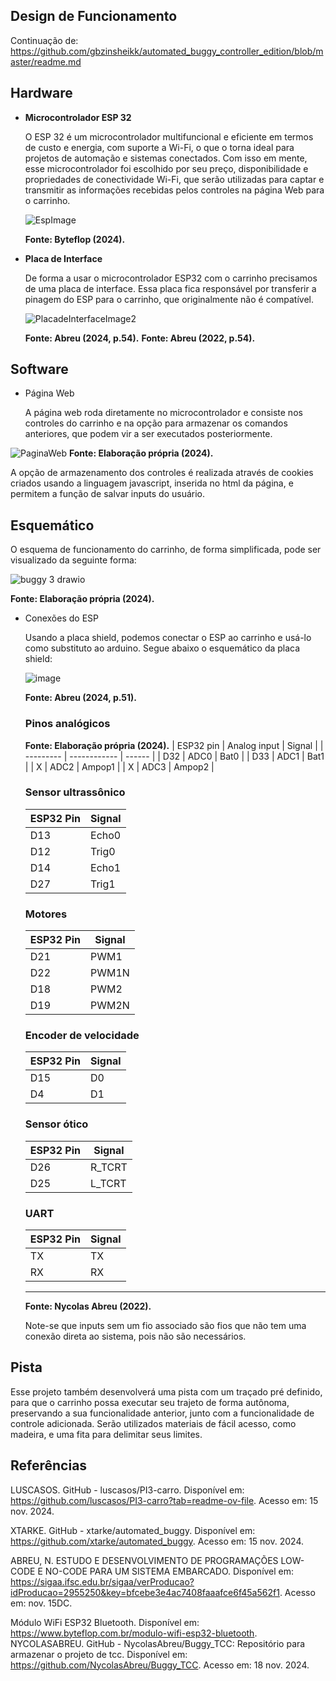 Design de Funcionamento
-----------------------------------------------------------------------------------------------------------------------------------------------------------------------------------------------------------------------------------------------------------------

Continuação de: https://github.com/gbzinsheikk/automated_buggy_controller_edition/blob/master/readme.md

Hardware
-----------------------------------------------------------------------------------------------------------------------------------------------------------------------------------------------------------------------------------------------------------------

- **Microcontrolador ESP 32**

  O ESP 32 é um microcontrolador multifuncional e eficiente em termos de custo e energia, com suporte a Wi-Fi, o que o torna ideal para projetos de automação e sistemas conectados. 
Com isso em mente, esse microcontrolador foi escolhido por seu preço, disponibilidade e propriedades de conectividade Wi-Fi, que serão utilizadas para captar e transmitir as informações recebidas pelos controles na página Web para o carrinho. 

  ![EspImage](https://github.com/user-attachments/assets/4fd17249-a83c-44d2-b61b-db54e8352292)

  **Fonte: Byteflop (2024).**

- **Placa de Interface**

  De forma a usar o microcontrolador ESP32 com o carrinho precisamos de uma placa de interface. Essa placa fica responsável por transferir a pinagem do ESP para o carrinho, que originalmente não é compatível.
  
  ![PlacadeInterfaceImage2](https://github.com/user-attachments/assets/75446d12-d3c9-4056-aed6-f27858e13b1e)

  **Fonte: Abreu (2024, p.54).**
  **Fonte: Abreu (2022, p.54).**

Software
-----------------------------------------------------------------------------------------------------------------------------------------------------------------------------------------------------------------------------------------------------------------
- Página Web

  A página web roda diretamente no microcontrolador e consiste nos controles do carrinho e na opção para armazenar os comandos anteriores, que podem vir a ser executados posteriormente.

![PaginaWeb](https://github.com/user-attachments/assets/add8dadb-006c-4441-8cb5-9e02a48d5318)
  **Fonte: Elaboração própria (2024).**

  A opção de armazenamento dos controles é realizada através de cookies criados usando a linguagem javascript, inserida no html da página, e permitem a função de salvar inputs do usuário. 

Esquemático
-----------------------------------------------------------------------------------------------------------------------------------------------------------------------------------------------------------------------------------------------------------------

O esquema de funcionamento do carrinho, de forma simplificada, pode ser visualizado da seguinte forma:

  ![buggy 3 drawio](https://github.com/user-attachments/assets/e01c69c3-2861-4bb0-a179-4fc3eb880ccf)

  **Fonte: Elaboração própria (2024).**

- Conexões do ESP

  Usando a placa shield, podemos conectar o ESP ao carrinho e usá-lo como substituto ao arduino. Segue abaixo o esquemático da placa shield:

  ![image](https://github.com/user-attachments/assets/0776919d-c4cd-43e0-8e31-d755baa2ed92)

   **Fonte: Abreu (2024, p.51).**

  ### Pinos analógicos

  **Fonte: Elaboração própria (2024).**
  | ESP32 pin | Analog input | Signal |
  | --------- | ------------ | ------ |
  | D32       | ADC0         | Bat0   |
  | D33       | ADC1         | Bat1   |
  | X         | ADC2         | Ampop1 |
  | X         | ADC3         | Ampop2 |
  
  ### Sensor ultrassônico
  
  | ESP32 Pin | Signal |
  | --------- | ------ |
  | D13       | Echo0  |
  | D12       | Trig0  |
  | D14       | Echo1  |
  | D27       | Trig1  |
  
  ### Motores
  
  | ESP32 Pin | Signal |
  | --------- | ------ |
  | D21       | PWM1   |
  | D22       | PWM1N  |
  | D18       | PWM2   |
  | D19       | PWM2N  |
  
  ### Encoder de velocidade
  
  | ESP32 Pin | Signal |
  | --------- | ------ |
  | D15       | D0     |
  | D4        | D1     |
  
  ### Sensor ótico
  
  | ESP32 Pin | Signal |
  | --------- | ------ |
  | D26       | R_TCRT |
  | D25       | L_TCRT |
  
  ### UART
  
  | ESP32 Pin | Signal |
  | --------- | ------ |
  | TX        | TX     |
  | RX        | RX     |
  ___
  **Fonte: Nycolas Abreu (2022).**

  Note-se que inputs sem um fio associado são fios que não tem uma conexão direta ao sistema, pois não são necessários.

Pista
----------------------------------------------------------------------------------------------------------------------------------------------------------------------------------------------------------------------------------------------------------------

Esse projeto também desenvolverá uma pista com um traçado pré definido, para que o carrinho possa executar seu trajeto de forma autônoma, preservando a sua funcionalidade anterior, junto com a funcionalidade de controle adicionada. Serão utilizados materiais de fácil acesso, como madeira, e uma fita para delimitar seus limites.


Referências
-----------------------------------------------------------------------------------------------------------------------------------------------------------------------------------------------------------------------------------------------------------------

LUSCASOS. GitHub - luscasos/PI3-carro. Disponível em: <https://github.com/luscasos/PI3-carro?tab=readme-ov-file>. Acesso em: 15 nov. 2024. 

XTARKE. GitHub - xtarke/automated_buggy. Disponível em: <https://github.com/xtarke/automated_buggy>. Acesso em: 15 nov. 2024. 

ABREU, N. ESTUDO E DESENVOLVIMENTO DE PROGRAMAÇÕES LOW-CODE E NO-CODE PARA UM SISTEMA EMBARCADO. Disponível em: <https://sigaa.ifsc.edu.br/sigaa/verProducao?idProducao=2955250&key=bfcebe3e4ac7408faaafce6f45a562f1>. Acesso em: nov. 15DC. 

Módulo WiFi ESP32 Bluetooth. Disponível em: <https://www.byteflop.com.br/modulo-wifi-esp32-bluetooth>. 
NYCOLASABREU. GitHub - NycolasAbreu/Buggy_TCC: Repositório para armazenar o projeto de tcc. Disponível em: <https://github.com/NycolasAbreu/Buggy_TCC>. Acesso em: 18 nov. 2024. 
